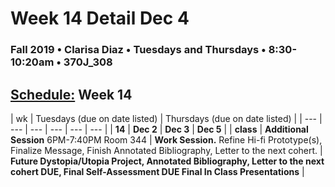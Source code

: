 # Week 14 Detail Dec 4

### Fall 2019 • Clarisa Diaz • Tuesdays and Thursdays • 8:30-10:20am • 370J_308

## [Schedule:](./) Week 14

| wk | Tuesdays \(due on date listed\) | Thursdays \(due on date listed\) |
| --- | --- | --- | --- | --- | --- |
| **14** | **Dec 2** | **Dec 3** | **Dec 5** |
| **class** | **Additional Session** 6PM-7:40PM Room 344 | **Work Session.** Refine Hi-fi Prototype(s), Finalize Message, Finish Annotated Bibliography, Letter to the next cohert. |  **Future Dystopia/Utopia Project, Annotated Bibliography, Letter to the next cohert DUE, Final Self-Assessment DUE  Final In Class Presentations** |
